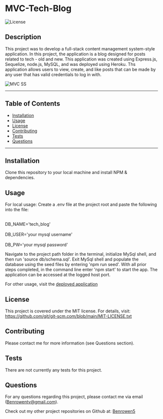 # MVC-Tech-Blog

  ![License](https://img.shields.io/badge/license-MIT-blue)
  
  ## Description
  This project was to develop a full-stack content management system-style application. In this project, the application is a blog designed for posts related to tech - old and new. This application was created using Express.js, Sequelize, node.js, MySQL, and was deployed using Heroku. Ths application allows users to view, create, and like posts that can be made by any user that has valid credentials to log in with. 

   ![MVC SS](https://user-images.githubusercontent.com/79202800/144159106-d0866237-780f-4a17-8584-503b2ef47a3f.PNG)

  ***************************************************************
  ## Table of Contents
* [Installation](#installation)
* [Usage](#usage)
* [License](#license)
* [Contributing](#contributing)
* [Tests](#tests)
* [Questions](#questions)
***************************************************************
## Installation
Clone this repository to your local machine and install NPM & dependencies. 

## Usage
For local usage:
Create a .env file at the project root and paste the following into the file: 

<br>DB_NAME='tech_blog'<br>
<br>DB_USER='your mysql username'<br>
<br>DB_PW='your mysql password'<br>

Navigate to the project path folder in the terminal, initialize MySql shell, and then run 'source db/schema.sql'. Exit MySql shell and populate the database using the seed files by entering 'npm run seed'. With all prior steps completed, in the command line enter 'npm start' to start the app. The application can be accessed at the logged host port.

For other usage, visit the [deployed application](https://rocky-stream-30583.herokuapp.com)
  
## License
  This project is covered under the MIT license. 
      For details, visit: https://github.com/git/git-scm.com/blob/main/MIT-LICENSE.txt
  
## Contributing
  Please contact me for more information (see Questions section).

## Tests
  There are not currently any tests for this project.

## Questions
  For any questions regarding this project, please contact me via email (Benrowentv@gmail.com).

  Check out my other project repositories on Github at: [Benrowen5](https://www.github.com/Benrowen5)
